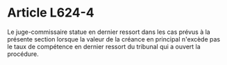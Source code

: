 # Article L624-4

Le juge-commissaire statue en dernier ressort dans les cas prévus à la présente section lorsque la valeur de la créance en principal n'excède pas le taux de compétence en dernier ressort du tribunal qui a ouvert la procédure.
